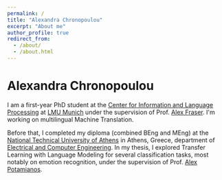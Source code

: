 ```yaml
---
permalink: /
title: "Alexandra Chronopoulou"
excerpt: "About me"
author_profile: true
redirect_from: 
  - /about/
  - /about.html
---
```



Alexandra Chronopoulou
======

I am a first-year PhD student at the [Center for Information and Language Processing](https://www.cis.uni-muenchen.de/) at [LMU Munich](https://www.en.uni-muenchen.de/index.html) under the supervision of Prof. [Alex Fraser](https://www.cis.uni-muenchen.de/~fraser/). I'm working on multilingual Machine Translation. 

Before that, I completed my diploma (combined BEng and MEng) at the [National Technical University of Athens](https://www.ntua.gr/en/) in Athens, Greece, department of [Electrical and Computer Engineering](https://www.ece.ntua.gr/en). In my thesis, I explored Transfer Learning with Language Modeling for several classification tasks, most notably on emotion recognition, under the supervision of Prof. [Alex Potamianos](https://scholar.google.com/citations?user=pBQViyUAAAAJ&hl=en). 

